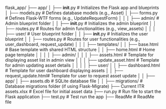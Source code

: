 flask_app/
├── app/
│   ├── __init__.py                # Initializes the Flask app and blueprints
│   ├── models.py                  # Defines database models (e.g., Asset)
│   ├── forms.py                   # Defines Flask-WTF forms (e.g., UpdateRequestForm)
│   │
│   ├── admin/                     # Admin blueprint folder
│   │   ├── __init__.py            # Initializes the admin blueprint
│   │   ├── routes.py              # Routes for admin functionalities (e.g., view_assets)
│   │
│   ├── user/                      # User blueprint folder
│   │   ├── __init__.py            # Initializes the user blueprint
│   │   ├── routes.py              # Routes for user functionalities (e.g., user_dashboard, request_update)
│   │
│   ├── templates/
│   │   ├── base.html              # Base template with shared HTML structure
│   │   ├── home.html              # Home page template
│   │
│   │   ├── admin/
│   │   │   ├── assets.html        # Template for displaying asset list in admin view
│   │   │   ├── update_asset.html  # Template for admin updating asset details
│   │
│   │   ├── user/
│   │       ├── dashboard.html     # Template for user dashboard displaying assets
│   │       ├── request_update.html# Template for user to request asset update
│   │
├── app/
│   ├── assets.db                  # SQLite database file
│   │
├── migrations/                    # Database migrations folder (if using Flask-Migrate)
├── Current ITR assets.xlsx        # Excel file for initial asset data
├── run.py                         # Run file to start the Flask application
├── test.py                        # Test run the app
├── ReadMe                         # ReadMe file
